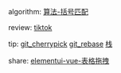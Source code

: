 


algorithm: [算法-括号匹配](/algorithm/arts_week3_20190729/parentheses.php)  

review:  [tiktok](/review/arts_week3_20190729/readme.md)

tip: 
 [git_cherrypick](/tip/arts_week3_20190729/git_cherrypick.md)
 [git_rebase](/tip/arts_week3_20190729/git_rebase.md)
 [栈](/tip/arts_week3_20190729/栈.md)

share: 
  [elementui-vue-表格拖拽](/share/arts_week3_20190729/readme.md)